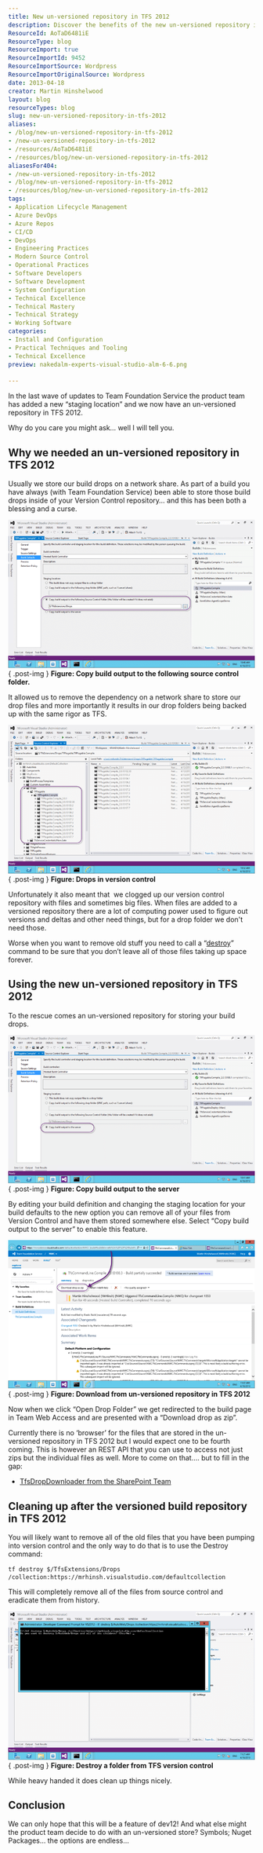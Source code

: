 ```yaml
---
title: New un-versioned repository in TFS 2012
description: Discover the benefits of the new un-versioned repository in TFS 2012, streamlining build drop management and enhancing your development workflow.
ResourceId: AoTaD6481iE
ResourceType: blog
ResourceImport: true
ResourceImportId: 9452
ResourceImportSource: Wordpress
ResourceImportOriginalSource: Wordpress
date: 2013-04-18
creator: Martin Hinshelwood
layout: blog
resourceTypes: blog
slug: new-un-versioned-repository-in-tfs-2012
aliases:
- /blog/new-un-versioned-repository-in-tfs-2012
- /new-un-versioned-repository-in-tfs-2012
- /resources/AoTaD6481iE
- /resources/blog/new-un-versioned-repository-in-tfs-2012
aliasesFor404:
- /new-un-versioned-repository-in-tfs-2012
- /blog/new-un-versioned-repository-in-tfs-2012
- /resources/blog/new-un-versioned-repository-in-tfs-2012
tags:
- Application Lifecycle Management
- Azure DevOps
- Azure Repos
- CI/CD
- DevOps
- Engineering Practices
- Modern Source Control
- Operational Practices
- Software Developers
- Software Development
- System Configuration
- Technical Excellence
- Technical Mastery
- Technical Strategy
- Working Software
categories:
- Install and Configuration
- Practical Techniques and Tooling
- Technical Excellence
preview: nakedalm-experts-visual-studio-alm-6-6.png

---
```

In the last wave of updates to Team Foundation Service the product team has added a new “staging location” and we now have an un-versioned repository in TFS 2012.

Why do you care you might ask… well I will tell you.

## Why we needed an un-versioned repository in TFS 2012

Usually we store our build drops on a network share. As part of a build you have always (with Team Foundation Service) been able to store those build drops inside of your Version Control repository… and this has been both a blessing and a curse.

![image](images/image17-1-1.png "image")  
{ .post-img }
**Figure: Copy build output to the following source control folder.**

It allowed us to remove the dependency on a network share to store our drop files and more importantly it results in our drop folders being backed up with the same rigor as TFS.

![image](images/image18-2-2.png "image")  
{ .post-img }
**Figure: Drops in version control**

Unfortunately it also meant that  we clogged up our version control repository with files and sometimes big files. When files are added to a versioned repository there are a lot of computing power used to figure out versions and deltas and other need things, but for a drop folder we don't need those.

Worse when you want to remove old stuff you need to call a “[destroy](<http://msdn.microsoft.com/en-us/library/bb386005(v=vs.100).aspx>)” command to be sure that you don’t leave all of those files taking up space forever.

## Using the new un-versioned repository in TFS 2012

To the rescue comes an un-versioned repository for storing your build drops.

![image](images/image19-3-3.png "image")  
{ .post-img }
**Figure: Copy build output to the server**

By editing your build definition and changing the staging location for your build defaults to the new option you can remove all of your files from Version Control and have them stored somewhere else. Select “Copy build output to the server” to enable this feature.

![image](images/image20-4-4.png "image")  
{ .post-img }
**Figure: Download from un-versioned repository in TFS 2012**

Now when we click “Open Drop Folder” we get redirected to the build page in Team Web Access and are presented with a “Download drop as zip”.

Currently there is no ‘browser’ for the files that are stored in the un-versioned repository in TFS 2012 but I would expect one to be fourth coming. This is however an REST API that you can use to access not just zips but the individual files as well. More to come on that…. but to fill in the gap:

- [TfsDropDownloader from the SharePoint Team](https://officesharepointci.codeplex.com/releases/view/102774)

## Cleaning up after the versioned build repository in TFS 2012

You will likely want to remove all of the old files that you have been pumping into version control and the only way to do that is to use the Destroy command:

```
tf destroy $/TfsExtensions/Drops /collection:https://mrhinsh.visualstudio.com/defaultcollection

```

This will completely remove all of the files from source control and eradicate them from history.

![image](images/image21-5-5.png "image")  
{ .post-img }
**Figure: Destroy a folder from TFS version control**

While heavy handed it does clean up things nicely.

## Conclusion

We can only hope that this will be a feature of dev12! And what else might the product team decide to do with an un-versioned store? Symbols; Nuget Packages… the options are endless…
